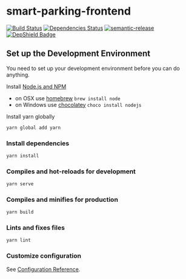 # smart-parking-frontend

[![Build Status](https://travis-ci.org/bet-smart-parking/smart-parking-frontend.svg?branch=master)](https://travis-ci.org/bet-smart-parking/smart-parking-frontend)
[![Dependencies Status](https://david-dm.org/bet-smart-parking/smart-parking-frontend.svg)](https://david-dm.org/bet-smart-parking/smart-parking-frontend)
[![semantic-release](https://img.shields.io/badge/%20%20%F0%9F%93%A6%F0%9F%9A%80-semantic--release-e10079.svg)](https://github.com/semantic-release/semantic-release)
[![DepShield Badge](https://depshield.sonatype.org/badges/bet-smart-parking/smart-parking-frontend/depshield.svg)](https://depshield.github.io)

## Set up the Development Environment

You need to set up your development environment before you can do anything.

Install [Node.js and NPM](https://nodejs.org/en/download/)

- on OSX use [homebrew](http://brew.sh) `brew install node`
- on Windows use [chocolatey](https://chocolatey.org/) `choco install nodejs`

Install yarn globally

```bash
yarn global add yarn
```

### Install dependencies

```bash
yarn install
```

### Compiles and hot-reloads for development
```bash
yarn serve
```

### Compiles and minifies for production
```bash
yarn build
```

### Lints and fixes files
```bash
yarn lint
```

### Customize configuration
See [Configuration Reference](https://cli.vuejs.org/config/).
